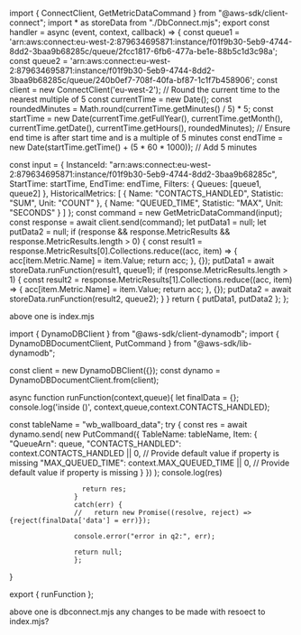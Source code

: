import { ConnectClient, GetMetricDataCommand } from "@aws-sdk/client-connect";
import * as storeData from "./DbConnect.mjs";
export const handler = async (event, context, callback) => {
 const queue1 = 'arn:aws:connect:eu-west-2:879634695871:instance/f01f9b30-5eb9-4744-8dd2-3baa9b68285c/queue/2fcc1817-6fb6-477a-be1e-88b5c1d3c98a';
 const queue2 = 'arn:aws:connect:eu-west-2:879634695871:instance/f01f9b30-5eb9-4744-8dd2-3baa9b68285c/queue/240b0ef7-708f-40fa-bf87-1c1f7b458906';
 const client = new ConnectClient('eu-west-2');
 // Round the current time to the nearest multiple of 5
 const currentTime = new Date();
 const roundedMinutes = Math.round(currentTime.getMinutes() / 5) * 5;
 const startTime = new Date(currentTime.getFullYear(), currentTime.getMonth(), currentTime.getDate(), currentTime.getHours(), roundedMinutes);
 // Ensure end time is after start time and is a multiple of 5 minutes
 const endTime = new Date(startTime.getTime() + (5 * 60 * 1000)); // Add 5 minutes
 
 const input = {
   InstanceId: "arn:aws:connect:eu-west-2:879634695871:instance/f01f9b30-5eb9-4744-8dd2-3baa9b68285c",
   StartTime: startTime,
   EndTime: endTime,
   Filters: {
     Queues: [queue1, queue2]
   },
   HistoricalMetrics: [
     {
       Name: "CONTACTS_HANDLED",
       Statistic: "SUM",
       Unit: "COUNT"
     },
     {
       Name: "QUEUED_TIME",
       Statistic: "MAX",
       Unit: "SECONDS"
     }
   ]
 };
 const command = new GetMetricDataCommand(input);
 const response = await client.send(command);
 let putData1 = null;
 let putData2 = null;
 if (response && response.MetricResults && response.MetricResults.length > 0) {
   const result1 = response.MetricResults[0].Collections.reduce((acc, item) => {
     acc[item.Metric.Name] = item.Value;
     return acc;
   }, {});
   putData1 = await storeData.runFunction(result1, queue1);
   if (response.MetricResults.length > 1) {
     const result2 = response.MetricResults[1].Collections.reduce((acc, item) => {
       acc[item.Metric.Name] = item.Value;
       return acc;
     }, {});
     putData2 = await storeData.runFunction(result2, queue2);
   }
 }
 return { putData1, putData2 };
};

above one is index.mjs


import { DynamoDBClient } from "@aws-sdk/client-dynamodb";
import {
  DynamoDBDocumentClient,
  PutCommand
} from "@aws-sdk/lib-dynamodb";

const client = new DynamoDBClient({});
const dynamo = DynamoDBDocumentClient.from(client);

async function runFunction(context,queue){
    let finalData = {};
      console.log('inside ()', context,queue,context.CONTACTS_HANDLED);

 const tableName = "wb_wallboard_data";
 try {
                     const res =  await dynamo.send(
                      new PutCommand({
                        TableName: tableName,
                         Item: {
         "QueueArn": queue,
         "CONTACTS_HANDLED": context.CONTACTS_HANDLED || 0, // Provide default value if property is missing
         "MAX_QUEUED_TIME": context.MAX_QUEUED_TIME || 0, // Provide default value if property is missing
       }
                        })
                      );
                      console.log(res)
                      
                      return res;
                    }
                    catch(err) {
                    //   return new Promise((resolve, reject) => {reject(finalData['data'] = err)});
                    
                    console.error("error in q2:", err);
                    
                    return null;
                    };

}
  


export {
  runFunction
};

above one is dbconnect.mjs any changes to be made with resoect to index.mjs?
